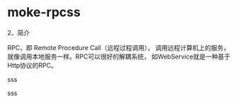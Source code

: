 # moke-rpcss


2、简介

RPC，即 Remote Procedure Call（远程过程调用），
调用远程计算机上的服务，就像调用本地服务一样。RPC可以很好的解耦系统，
如WebService就是一种基于Http协议的RPC。

sss





sss


